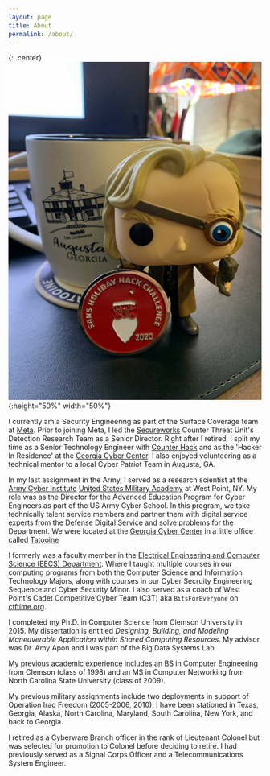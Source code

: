 ```yaml
---
layout: page
title: About
permalink: /about/
---
```


{: .center}
![](/assets/pics/funko-pop.jpg){:height="50%" width="50%"}

I currently am a Security Engineering as part of the Surface Coverage team at [Meta](https://www.meta.com). Prior to joining Meta, I led the [Secureworks](https://www.secureworks.com) Counter Threat Unit's Detection Research Team as a Senior Director. Right after I retired, I split my time as a Senior Technology Engineer with [Counter Hack](https://www.counterhack.com) and as the 'Hacker In Residence' at the [Georgia Cyber Center](https://www.gacybercenter.org). I also enjoyed volunteering as a technical mentor to a local Cyber Patriot Team in Augusta, GA.

In my last assignment in the Army, I served as a research scientist at the [Army Cyber Institute](https://cyber.army.mil) [United States Military Academy](http://www.westpoint.edu) at West Point, NY. My role was as the Director for the Advanced Education Program for Cyber Engineers as part of the US Army Cyber School. In this program, we take technically talent service members and partner them with digital service experts from the [Defense Digital Service](http://www.dds.mil) and solve problems for the Department. We were located at the [Georgia Cyber Center](http://cybercenter.georgia.gov) in a little office called [Tatooine](https://magazines.augusta.edu/2019/07/29/at-a-place-called-tatooine/)

I formerly was a faculty member in the [Electrical Engineering and Computer Science (EECS) Department](https://www.westpoint.edu/academics/departments/electrical-engineering-and-computer-science). Where I taught multiple courses in our computing programs from both the Computer Science and Information Technology Majors, along with courses in our Cyber Secruity Engineering Sequence and Cyber Security Minor. I also served as a coach of West Point's Cadet Competitive Cyber Team (C3T) aka `BitsForEveryone` on [ctftime.org](http://www.ctftime.org/).

I completed my Ph.D. in Computer Science from Clemson University in 2015. My dissertation is entitled _Designing, Building, and Modeling Maneuverable Application within Shared Computing Resources_. My advisor was Dr. Amy Apon and I was part of the Big Data Systems Lab. 

My previous academic experience includes an BS in Computer Engineering from Clemson (class of 1998) and an MS in Computer Networking from North Carolina State University (class of 2009). 

My previous military assignments include two deployments in support of Operation Iraq Freedom (2005-2006, 2010). I have been stationed in Texas, Georgia, Alaska, North Carolina, Maryland, South Carolina, New York, and back to Georgia.

I retired as a Cyberware Branch officer in the rank of Lieutenant Colonel but was selected for promotion to Colonel before deciding to retire. I had previously served as a Signal Corps Officer and a Telecommunications System Engineer.
